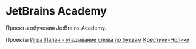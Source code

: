 # JetBrains Academy
Проекты обучения JetBrains Academy.

Проекты
[Игра Палач - угадывание слова по буквам](Easy-Level/Hangman/README.MD)
[Крестики-Нолики](Easy-Level/Tic-Tac-Toe/README.MD)

